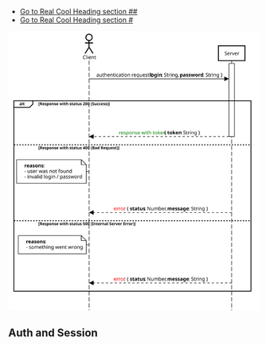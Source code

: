 * [Go to Real Cool Heading section ##](##auth_and_session)
* [Go to Real Cool Heading section #](#auth_and_session)

![](1.svg)

## Auth and Session